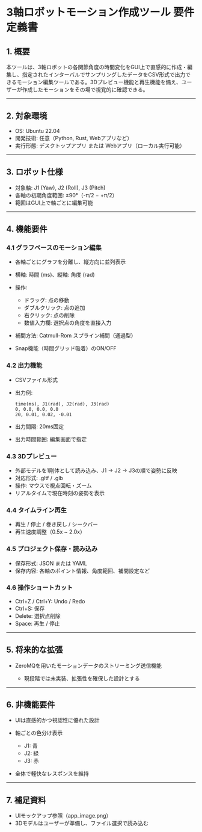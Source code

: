 # 3軸ロボットモーション作成ツール 要件定義書

## 1. 概要

本ツールは、3軸ロボットの各関節角度の時間変化をGUI上で直感的に作成・編集し、指定されたインターバルでサンプリングしたデータをCSV形式で出力できるモーション編集ツールである。3Dプレビュー機能と再生機能を備え、ユーザーが作成したモーションをその場で視覚的に確認できる。

---

## 2. 対象環境

* OS: Ubuntu 22.04
* 開発技術: 任意（Python, Rust, Webアプリなど）
* 実行形態: デスクトップアプリ または Webアプリ（ローカル実行可能）

---

## 3. ロボット仕様

* 対象軸: J1 (Yaw), J2 (Roll), J3 (Pitch)
* 各軸の初期角度範囲: ±90°（-π/2 − +π/2）
* 範囲はGUI上で軸ごとに編集可能

---

## 4. 機能要件

### 4.1 グラフベースのモーション編集

* 各軸ごとにグラフを分離し、縦方向に並列表示
* 横軸: 時間 (ms)、縦軸: 角度 (rad)
* 操作:

  * ドラッグ: 点の移動
  * ダブルクリック: 点の追加
  * 右クリック: 点の削除
  * 数値入力欄: 選択点の角度を直接入力
* 補間方法: Catmull-Rom スプライン補間（通過型）
* Snap機能（時間グリッド吸着）のON/OFF

### 4.2 出力機能

* CSVファイル形式
* 出力例:

  ```
  time(ms), J1(rad), J2(rad), J3(rad)
  0, 0.0, 0.0, 0.0
  20, 0.01, 0.02, -0.01
  ```
* 出力間隔: 20ms固定
* 出力時間範囲: 編集画面で指定

### 4.3 3Dプレビュー

* 外部モデルを1剛体として読み込み、J1 → J2 → J3の順で姿勢に反映
* 対応形式: .gltf / .glb
* 操作: マウスで視点回転・ズーム
* リアルタイムで現在時刻の姿勢を表示

### 4.4 タイムライン再生

* 再生 / 停止 / 巻き戻し / シークバー
* 再生速度調整（0.5x \~ 2.0x）

### 4.5 プロジェクト保存・読み込み

* 保存形式: JSON または YAML
* 保存内容: 各軸のポイント情報、角度範囲、補間設定など

### 4.6 操作ショートカット

* Ctrl+Z / Ctrl+Y: Undo / Redo
* Ctrl+S: 保存
* Delete: 選択点削除
* Space: 再生 / 停止

---

## 5. 将来的な拡張

* ZeroMQを用いたモーションデータのストリーミング送信機能

  * 現段階では未実装、拡張性を確保した設計とする

---

## 6. 非機能要件

* UIは直感的かつ視認性に優れた設計
* 軸ごとの色分け表示

  * J1: 青
  * J2: 緑
  * J3: 赤
* 全体で軽快なレスポンスを維持

---

## 7. 補足資料

* UIモックアップ参照（app_image.png）
* 3Dモデルはユーザーが準備し、ファイル選択で読み込む
